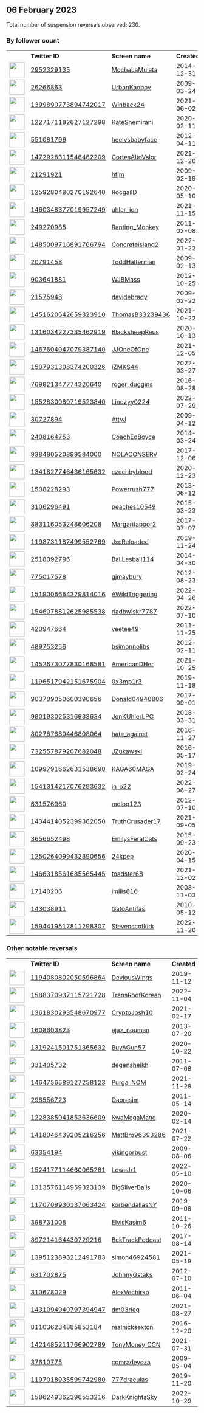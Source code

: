 
## 06 February 2023
Total number of suspension reversals observed: 230.

### By follower count
<table><tr><th></th><th align="left">Twitter ID</th><th align="left">Screen name</th>
<th align="left">Created</th><th align="left">Status</th><th align="left">Suspended</th><th align="left">Followers</th>
<tr><td><a href="https://pbs.twimg.com/profile_images/1493636735800123400/3BQg6UuD_normal.jpg"><img src="https://pbs.twimg.com/profile_images/1493636735800123400/3BQg6UuD_normal.jpg" width="40px" height="40px" align="center"/></a></td><td><a href="https://twitter.com/intent/user?user_id=2952329135">2952329135</a></td><td><a href="https://twitter.com/MochaLaMulata">MochaLaMulata</a></td><td>2014-12-31</td><td align="center"></td><td>2022-09-23</td><td>128512</td></tr>
<tr><td><a href="https://pbs.twimg.com/profile_images/1624178446589997056/CX5Eh41a_normal.jpg"><img src="https://pbs.twimg.com/profile_images/1624178446589997056/CX5Eh41a_normal.jpg" width="40px" height="40px" align="center"/></a></td><td><a href="https://twitter.com/intent/user?user_id=26266863">26266863</a></td><td><a href="https://twitter.com/UrbanKaoboy">UrbanKaoboy</a></td><td>2009-03-24</td><td align="center"></td><td>2023-01-31</td><td>81775</td></tr>
<tr><td><a href="https://pbs.twimg.com/profile_images/1537580897364348930/4dV-u2sk_normal.jpg"><img src="https://pbs.twimg.com/profile_images/1537580897364348930/4dV-u2sk_normal.jpg" width="40px" height="40px" align="center"/></a></td><td><a href="https://twitter.com/intent/user?user_id=1399890773894742017">1399890773894742017</a></td><td><a href="https://twitter.com/Winback24">Winback24</a></td><td>2021-06-02</td><td align="center"></td><td>2022-07-16</td><td>43617</td></tr>
<tr><td><a href="https://pbs.twimg.com/profile_images/1622718250596401170/rHDo2j7__normal.jpg"><img src="https://pbs.twimg.com/profile_images/1622718250596401170/rHDo2j7__normal.jpg" width="40px" height="40px" align="center"/></a></td><td><a href="https://twitter.com/intent/user?user_id=1227171182627127298">1227171182627127298</a></td><td><a href="https://twitter.com/KateShemirani">KateShemirani</a></td><td>2020-02-11</td><td align="center"></td><td></td><td>38178</td></tr>
<tr><td><a href="https://pbs.twimg.com/profile_images/1625765642312851456/38NJK3Ej_normal.jpg"><img src="https://pbs.twimg.com/profile_images/1625765642312851456/38NJK3Ej_normal.jpg" width="40px" height="40px" align="center"/></a></td><td><a href="https://twitter.com/intent/user?user_id=551081796">551081796</a></td><td><a href="https://twitter.com/heelvsbabyface">heelvsbabyface</a></td><td>2012-04-11</td><td align="center"></td><td></td><td>31575</td></tr>
<tr><td><a href="https://pbs.twimg.com/profile_images/1645849027043373060/8C15t2U5_normal.png"><img src="https://pbs.twimg.com/profile_images/1645849027043373060/8C15t2U5_normal.png" width="40px" height="40px" align="center"/></a></td><td><a href="https://twitter.com/intent/user?user_id=1472928311546462209">1472928311546462209</a></td><td><a href="https://twitter.com/CortesAltoValor">CortesAltoValor</a></td><td>2021-12-20</td><td align="center"></td><td>2023-01-24</td><td>15688</td></tr>
<tr><td><a href="https://pbs.twimg.com/profile_images/1564567234093228034/atpgAH5c_normal.jpg"><img src="https://pbs.twimg.com/profile_images/1564567234093228034/atpgAH5c_normal.jpg" width="40px" height="40px" align="center"/></a></td><td><a href="https://twitter.com/intent/user?user_id=21291921">21291921</a></td><td><a href="https://twitter.com/hfjm">hfjm</a></td><td>2009-02-19</td><td align="center"></td><td>2022-11-14</td><td>12944</td></tr>
<tr><td><a href="https://pbs.twimg.com/profile_images/1654105280580313093/m6Yh9IWl_normal.jpg"><img src="https://pbs.twimg.com/profile_images/1654105280580313093/m6Yh9IWl_normal.jpg" width="40px" height="40px" align="center"/></a></td><td><a href="https://twitter.com/intent/user?user_id=1259280480270192640">1259280480270192640</a></td><td><a href="https://twitter.com/RocgailD">RocgailD</a></td><td>2020-05-10</td><td align="center"></td><td>2023-01-29</td><td>9909</td></tr>
<tr><td><a href="https://pbs.twimg.com/profile_images/1485083180503904259/P74vs72Z_normal.jpg"><img src="https://pbs.twimg.com/profile_images/1485083180503904259/P74vs72Z_normal.jpg" width="40px" height="40px" align="center"/></a></td><td><a href="https://twitter.com/intent/user?user_id=1460348377019957249">1460348377019957249</a></td><td><a href="https://twitter.com/uhler_jon">uhler_jon</a></td><td>2021-11-15</td><td align="center"></td><td>2022-12-12</td><td>8581</td></tr>
<tr><td><a href="https://pbs.twimg.com/profile_images/866662358374023168/yFdrIjWs_normal.jpg"><img src="https://pbs.twimg.com/profile_images/866662358374023168/yFdrIjWs_normal.jpg" width="40px" height="40px" align="center"/></a></td><td><a href="https://twitter.com/intent/user?user_id=249270985">249270985</a></td><td><a href="https://twitter.com/Ranting_Monkey">Ranting_Monkey</a></td><td>2011-02-08</td><td align="center"></td><td>2022-08-31</td><td>6597</td></tr>
<tr><td><a href="https://pbs.twimg.com/profile_images/1662158708485259301/y_w9lRs3_normal.jpg"><img src="https://pbs.twimg.com/profile_images/1662158708485259301/y_w9lRs3_normal.jpg" width="40px" height="40px" align="center"/></a></td><td><a href="https://twitter.com/intent/user?user_id=1485009716891766794">1485009716891766794</a></td><td><a href="https://twitter.com/Concreteisland2">Concreteisland2</a></td><td>2022-01-22</td><td align="center"></td><td>2022-12-07</td><td>4846</td></tr>
<tr><td><a href="https://pbs.twimg.com/profile_images/1570911411513036810/VLAUYeqG_normal.jpg"><img src="https://pbs.twimg.com/profile_images/1570911411513036810/VLAUYeqG_normal.jpg" width="40px" height="40px" align="center"/></a></td><td><a href="https://twitter.com/intent/user?user_id=20791458">20791458</a></td><td><a href="https://twitter.com/ToddHalterman">ToddHalterman</a></td><td>2009-02-13</td><td align="center">🚫</td><td>2023-01-19</td><td>4247</td></tr>
<tr><td><a href="https://pbs.twimg.com/profile_images/1554361220471349248/egNpmtrX_normal.jpg"><img src="https://pbs.twimg.com/profile_images/1554361220471349248/egNpmtrX_normal.jpg" width="40px" height="40px" align="center"/></a></td><td><a href="https://twitter.com/intent/user?user_id=903641881">903641881</a></td><td><a href="https://twitter.com/WJBMass">WJBMass</a></td><td>2012-10-25</td><td align="center"></td><td>2022-10-06</td><td>3916</td></tr>
<tr><td><a href="https://pbs.twimg.com/profile_images/1654975909399613443/GFnMIhaA_normal.jpg"><img src="https://pbs.twimg.com/profile_images/1654975909399613443/GFnMIhaA_normal.jpg" width="40px" height="40px" align="center"/></a></td><td><a href="https://twitter.com/intent/user?user_id=21575948">21575948</a></td><td><a href="https://twitter.com/davidebrady">davidebrady</a></td><td>2009-02-22</td><td align="center"></td><td>2022-08-23</td><td>3618</td></tr>
<tr><td><a href="https://pbs.twimg.com/profile_images/1490061169322721280/xJiNo3Ne_normal.jpg"><img src="https://pbs.twimg.com/profile_images/1490061169322721280/xJiNo3Ne_normal.jpg" width="40px" height="40px" align="center"/></a></td><td><a href="https://twitter.com/intent/user?user_id=1451620642659323910">1451620642659323910</a></td><td><a href="https://twitter.com/ThomasB33239436">ThomasB33239436</a></td><td>2021-10-22</td><td align="center"></td><td>2022-08-03</td><td>3595</td></tr>
<tr><td><a href="https://pbs.twimg.com/profile_images/1630326498115633153/OIBwKlEx_normal.jpg"><img src="https://pbs.twimg.com/profile_images/1630326498115633153/OIBwKlEx_normal.jpg" width="40px" height="40px" align="center"/></a></td><td><a href="https://twitter.com/intent/user?user_id=1316034227335462919">1316034227335462919</a></td><td><a href="https://twitter.com/BlacksheepReus">BlacksheepReus</a></td><td>2020-10-13</td><td align="center">🚫</td><td>2022-07-03</td><td>3253</td></tr>
<tr><td><a href="https://pbs.twimg.com/profile_images/1522267216179306498/q0Jog74d_normal.jpg"><img src="https://pbs.twimg.com/profile_images/1522267216179306498/q0Jog74d_normal.jpg" width="40px" height="40px" align="center"/></a></td><td><a href="https://twitter.com/intent/user?user_id=1467604047079387140">1467604047079387140</a></td><td><a href="https://twitter.com/JJOneOfOne">JJOneOfOne</a></td><td>2021-12-05</td><td align="center"></td><td>2023-01-28</td><td>3009</td></tr>
<tr><td><a href="https://pbs.twimg.com/profile_images/1507941483374014466/SQkd_cp8_normal.jpg"><img src="https://pbs.twimg.com/profile_images/1507941483374014466/SQkd_cp8_normal.jpg" width="40px" height="40px" align="center"/></a></td><td><a href="https://twitter.com/intent/user?user_id=1507931308374200326">1507931308374200326</a></td><td><a href="https://twitter.com/IZMKS44">IZMKS44</a></td><td>2022-03-27</td><td align="center"></td><td>2022-08-10</td><td>2928</td></tr>
<tr><td><a href="https://pbs.twimg.com/profile_images/850774798766669825/mJX24H2s_normal.jpg"><img src="https://pbs.twimg.com/profile_images/850774798766669825/mJX24H2s_normal.jpg" width="40px" height="40px" align="center"/></a></td><td><a href="https://twitter.com/intent/user?user_id=769921347774320640">769921347774320640</a></td><td><a href="https://twitter.com/roger_duggins">roger_duggins</a></td><td>2016-08-28</td><td align="center"></td><td></td><td>2920</td></tr>
<tr><td><a href="https://pbs.twimg.com/profile_images/1655432672444047361/WXpdKkec_normal.jpg"><img src="https://pbs.twimg.com/profile_images/1655432672444047361/WXpdKkec_normal.jpg" width="40px" height="40px" align="center"/></a></td><td><a href="https://twitter.com/intent/user?user_id=1552830080719523840">1552830080719523840</a></td><td><a href="https://twitter.com/Lindzyy0224">Lindzyy0224</a></td><td>2022-07-29</td><td align="center"></td><td>2022-09-14</td><td>2756</td></tr>
<tr><td><a href="https://pbs.twimg.com/profile_images/1009166890965479424/1BW_ugUh_normal.jpg"><img src="https://pbs.twimg.com/profile_images/1009166890965479424/1BW_ugUh_normal.jpg" width="40px" height="40px" align="center"/></a></td><td><a href="https://twitter.com/intent/user?user_id=30727894">30727894</a></td><td><a href="https://twitter.com/AttyJ">AttyJ</a></td><td>2009-04-12</td><td align="center"></td><td></td><td>2647</td></tr>
<tr><td><a href="https://pbs.twimg.com/profile_images/1381402055328165889/p25jzsyu_normal.jpg"><img src="https://pbs.twimg.com/profile_images/1381402055328165889/p25jzsyu_normal.jpg" width="40px" height="40px" align="center"/></a></td><td><a href="https://twitter.com/intent/user?user_id=2408164753">2408164753</a></td><td><a href="https://twitter.com/CoachEdBoyce">CoachEdBoyce</a></td><td>2014-03-24</td><td align="center"></td><td>2022-07-14</td><td>2631</td></tr>
<tr><td><a href="https://pbs.twimg.com/profile_images/1623521845247897600/0gvLJMCG_normal.jpg"><img src="https://pbs.twimg.com/profile_images/1623521845247897600/0gvLJMCG_normal.jpg" width="40px" height="40px" align="center"/></a></td><td><a href="https://twitter.com/intent/user?user_id=938480520899584000">938480520899584000</a></td><td><a href="https://twitter.com/NOLACONSERV">NOLACONSERV</a></td><td>2017-12-06</td><td align="center"></td><td>2022-05-17</td><td>2469</td></tr>
<tr><td><a href="https://pbs.twimg.com/profile_images/1648394411473002496/UOJ155Dn_normal.jpg"><img src="https://pbs.twimg.com/profile_images/1648394411473002496/UOJ155Dn_normal.jpg" width="40px" height="40px" align="center"/></a></td><td><a href="https://twitter.com/intent/user?user_id=1341827746436165632">1341827746436165632</a></td><td><a href="https://twitter.com/czechbyblood">czechbyblood</a></td><td>2020-12-23</td><td align="center"></td><td></td><td>2455</td></tr>
<tr><td><a href="https://pbs.twimg.com/profile_images/1662695969908043777/dp033HNb_normal.jpg"><img src="https://pbs.twimg.com/profile_images/1662695969908043777/dp033HNb_normal.jpg" width="40px" height="40px" align="center"/></a></td><td><a href="https://twitter.com/intent/user?user_id=1508228293">1508228293</a></td><td><a href="https://twitter.com/Powerrush777">Powerrush777</a></td><td>2013-06-12</td><td align="center"></td><td>2022-04-12</td><td>2444</td></tr>
<tr><td><a href="https://pbs.twimg.com/profile_images/1218372379254063105/AKgc8SdC_normal.jpg"><img src="https://pbs.twimg.com/profile_images/1218372379254063105/AKgc8SdC_normal.jpg" width="40px" height="40px" align="center"/></a></td><td><a href="https://twitter.com/intent/user?user_id=3106296491">3106296491</a></td><td><a href="https://twitter.com/peaches10549">peaches10549</a></td><td>2015-03-23</td><td align="center"></td><td>2022-08-10</td><td>2385</td></tr>
<tr><td><a href="https://abs.twimg.com/sticky/default_profile_images/default_profile_normal.png"><img src="https://abs.twimg.com/sticky/default_profile_images/default_profile_normal.png" width="40px" height="40px" align="center"/></a></td><td><a href="https://twitter.com/intent/user?user_id=883116053248606208">883116053248606208</a></td><td><a href="https://twitter.com/Margaritapoor2">Margaritapoor2</a></td><td>2017-07-07</td><td align="center"></td><td></td><td>2265</td></tr>
<tr><td><a href="https://pbs.twimg.com/profile_images/1347766879998402560/8K0tlnyt_normal.jpg"><img src="https://pbs.twimg.com/profile_images/1347766879998402560/8K0tlnyt_normal.jpg" width="40px" height="40px" align="center"/></a></td><td><a href="https://twitter.com/intent/user?user_id=1198731187499552769">1198731187499552769</a></td><td><a href="https://twitter.com/JxcReloaded">JxcReloaded</a></td><td>2019-11-24</td><td align="center"></td><td>2023-01-01</td><td>2220</td></tr>
<tr><td><a href="https://pbs.twimg.com/profile_images/502837082956779522/xb8UCXq1_normal.jpeg"><img src="https://pbs.twimg.com/profile_images/502837082956779522/xb8UCXq1_normal.jpeg" width="40px" height="40px" align="center"/></a></td><td><a href="https://twitter.com/intent/user?user_id=2518392796">2518392796</a></td><td><a href="https://twitter.com/BallLesball114">BallLesball114</a></td><td>2014-04-30</td><td align="center"></td><td></td><td>2193</td></tr>
<tr><td><a href="https://pbs.twimg.com/profile_images/1647561700596654081/EEq-eWoY_normal.jpg"><img src="https://pbs.twimg.com/profile_images/1647561700596654081/EEq-eWoY_normal.jpg" width="40px" height="40px" align="center"/></a></td><td><a href="https://twitter.com/intent/user?user_id=775017578">775017578</a></td><td><a href="https://twitter.com/gjmaybury">gjmaybury</a></td><td>2012-08-23</td><td align="center"></td><td>2022-07-13</td><td>2141</td></tr>
<tr><td><a href="https://pbs.twimg.com/profile_images/1521612786060566528/25jf6XlZ_normal.jpg"><img src="https://pbs.twimg.com/profile_images/1521612786060566528/25jf6XlZ_normal.jpg" width="40px" height="40px" align="center"/></a></td><td><a href="https://twitter.com/intent/user?user_id=1519006664329814016">1519006664329814016</a></td><td><a href="https://twitter.com/AWildTriggering">AWildTriggering</a></td><td>2022-04-26</td><td align="center"></td><td>2022-07-05</td><td>2114</td></tr>
<tr><td><a href="https://pbs.twimg.com/profile_images/1547140686767542272/VrAoZTRD_normal.jpg"><img src="https://pbs.twimg.com/profile_images/1547140686767542272/VrAoZTRD_normal.jpg" width="40px" height="40px" align="center"/></a></td><td><a href="https://twitter.com/intent/user?user_id=1546078812625985538">1546078812625985538</a></td><td><a href="https://twitter.com/rladbwlskr7787">rladbwlskr7787</a></td><td>2022-07-10</td><td align="center"></td><td>2022-12-09</td><td>2092</td></tr>
<tr><td><a href="https://pbs.twimg.com/profile_images/1400536226315214848/l8fubwh5_normal.png"><img src="https://pbs.twimg.com/profile_images/1400536226315214848/l8fubwh5_normal.png" width="40px" height="40px" align="center"/></a></td><td><a href="https://twitter.com/intent/user?user_id=420947664">420947664</a></td><td><a href="https://twitter.com/veetee49">veetee49</a></td><td>2011-11-25</td><td align="center"></td><td>2022-04-23</td><td>2077</td></tr>
<tr><td><a href="https://pbs.twimg.com/profile_images/3113822231/b53a190c595a54ea77d6c54304409292_normal.jpeg"><img src="https://pbs.twimg.com/profile_images/3113822231/b53a190c595a54ea77d6c54304409292_normal.jpeg" width="40px" height="40px" align="center"/></a></td><td><a href="https://twitter.com/intent/user?user_id=489753256">489753256</a></td><td><a href="https://twitter.com/bsimonnolibs">bsimonnolibs</a></td><td>2012-02-11</td><td align="center"></td><td></td><td>1998</td></tr>
<tr><td><a href="https://pbs.twimg.com/profile_images/1475796527184494593/_UvKcza9_normal.jpg"><img src="https://pbs.twimg.com/profile_images/1475796527184494593/_UvKcza9_normal.jpg" width="40px" height="40px" align="center"/></a></td><td><a href="https://twitter.com/intent/user?user_id=1452673077830168581">1452673077830168581</a></td><td><a href="https://twitter.com/AmericanDHer">AmericanDHer</a></td><td>2021-10-25</td><td align="center"></td><td>2022-09-26</td><td>1799</td></tr>
<tr><td><a href="https://pbs.twimg.com/profile_images/1620018722940542977/xS-S6Fe-_normal.jpg"><img src="https://pbs.twimg.com/profile_images/1620018722940542977/xS-S6Fe-_normal.jpg" width="40px" height="40px" align="center"/></a></td><td><a href="https://twitter.com/intent/user?user_id=1196517942151675904">1196517942151675904</a></td><td><a href="https://twitter.com/0x3mp1r3">0x3mp1r3</a></td><td>2019-11-18</td><td align="center"></td><td>2022-12-22</td><td>1777</td></tr>
<tr><td><a href="https://pbs.twimg.com/profile_images/1640844819755855872/e-yE1CoU_normal.jpg"><img src="https://pbs.twimg.com/profile_images/1640844819755855872/e-yE1CoU_normal.jpg" width="40px" height="40px" align="center"/></a></td><td><a href="https://twitter.com/intent/user?user_id=903709050600390656">903709050600390656</a></td><td><a href="https://twitter.com/Donald04940806">Donald04940806</a></td><td>2017-09-01</td><td align="center"></td><td></td><td>1764</td></tr>
<tr><td><a href="https://pbs.twimg.com/profile_images/1025198846484205569/EpMMJUmm_normal.jpg"><img src="https://pbs.twimg.com/profile_images/1025198846484205569/EpMMJUmm_normal.jpg" width="40px" height="40px" align="center"/></a></td><td><a href="https://twitter.com/intent/user?user_id=980193025316933634">980193025316933634</a></td><td><a href="https://twitter.com/JonKUhlerLPC">JonKUhlerLPC</a></td><td>2018-03-31</td><td align="center"></td><td>2022-12-12</td><td>1739</td></tr>
<tr><td><a href="https://pbs.twimg.com/profile_images/1312672757629554688/_E2zlojO_normal.jpg"><img src="https://pbs.twimg.com/profile_images/1312672757629554688/_E2zlojO_normal.jpg" width="40px" height="40px" align="center"/></a></td><td><a href="https://twitter.com/intent/user?user_id=802787680446808064">802787680446808064</a></td><td><a href="https://twitter.com/hate_against">hate_against</a></td><td>2016-11-27</td><td align="center"></td><td></td><td>1698</td></tr>
<tr><td><a href="https://pbs.twimg.com/profile_images/1442648764775288832/dE_x3fms_normal.jpg"><img src="https://pbs.twimg.com/profile_images/1442648764775288832/dE_x3fms_normal.jpg" width="40px" height="40px" align="center"/></a></td><td><a href="https://twitter.com/intent/user?user_id=732557879207682048">732557879207682048</a></td><td><a href="https://twitter.com/JZukawski">JZukawski</a></td><td>2016-05-17</td><td align="center"></td><td>2022-03-24</td><td>1601</td></tr>
<tr><td><a href="https://pbs.twimg.com/profile_images/1639498505340239874/hBN8Ht6E_normal.jpg"><img src="https://pbs.twimg.com/profile_images/1639498505340239874/hBN8Ht6E_normal.jpg" width="40px" height="40px" align="center"/></a></td><td><a href="https://twitter.com/intent/user?user_id=1099791662631538690">1099791662631538690</a></td><td><a href="https://twitter.com/KAGA60MAGA">KAGA60MAGA</a></td><td>2019-02-24</td><td align="center"></td><td></td><td>1561</td></tr>
<tr><td><a href="https://pbs.twimg.com/profile_images/1659275962897297427/zUdfEaFJ_normal.jpg"><img src="https://pbs.twimg.com/profile_images/1659275962897297427/zUdfEaFJ_normal.jpg" width="40px" height="40px" align="center"/></a></td><td><a href="https://twitter.com/intent/user?user_id=1541314217076293632">1541314217076293632</a></td><td><a href="https://twitter.com/jn_o22">jn_o22</a></td><td>2022-06-27</td><td align="center"></td><td>2022-12-16</td><td>1554</td></tr>
<tr><td><a href="https://pbs.twimg.com/profile_images/1642902893455085569/soXW7-XP_normal.jpg"><img src="https://pbs.twimg.com/profile_images/1642902893455085569/soXW7-XP_normal.jpg" width="40px" height="40px" align="center"/></a></td><td><a href="https://twitter.com/intent/user?user_id=631576960">631576960</a></td><td><a href="https://twitter.com/mdlog123">mdlog123</a></td><td>2012-07-10</td><td align="center"></td><td>2022-05-02</td><td>1550</td></tr>
<tr><td><a href="https://pbs.twimg.com/profile_images/1434417821719609345/v4_nM6iU_normal.jpg"><img src="https://pbs.twimg.com/profile_images/1434417821719609345/v4_nM6iU_normal.jpg" width="40px" height="40px" align="center"/></a></td><td><a href="https://twitter.com/intent/user?user_id=1434414052399362050">1434414052399362050</a></td><td><a href="https://twitter.com/TruthCrusader17">TruthCrusader17</a></td><td>2021-09-05</td><td align="center"></td><td>2022-02-15</td><td>1478</td></tr>
<tr><td><a href="https://pbs.twimg.com/profile_images/1622576459876384768/NSsi9dEt_normal.jpg"><img src="https://pbs.twimg.com/profile_images/1622576459876384768/NSsi9dEt_normal.jpg" width="40px" height="40px" align="center"/></a></td><td><a href="https://twitter.com/intent/user?user_id=3656652498">3656652498</a></td><td><a href="https://twitter.com/EmilysFeralCats">EmilysFeralCats</a></td><td>2015-09-23</td><td align="center"></td><td>2022-09-22</td><td>1427</td></tr>
<tr><td><a href="https://pbs.twimg.com/profile_images/1651404876390469637/51rm56AZ_normal.jpg"><img src="https://pbs.twimg.com/profile_images/1651404876390469637/51rm56AZ_normal.jpg" width="40px" height="40px" align="center"/></a></td><td><a href="https://twitter.com/intent/user?user_id=1250264099432390656">1250264099432390656</a></td><td><a href="https://twitter.com/24kpep">24kpep</a></td><td>2020-04-15</td><td align="center"></td><td>2023-01-12</td><td>1407</td></tr>
<tr><td><a href="https://pbs.twimg.com/profile_images/1481763823543484417/rjhpYS4K_normal.jpg"><img src="https://pbs.twimg.com/profile_images/1481763823543484417/rjhpYS4K_normal.jpg" width="40px" height="40px" align="center"/></a></td><td><a href="https://twitter.com/intent/user?user_id=1466318561685565445">1466318561685565445</a></td><td><a href="https://twitter.com/toadster68">toadster68</a></td><td>2021-12-02</td><td align="center"></td><td>2022-12-29</td><td>1386</td></tr>
<tr><td><a href="https://pbs.twimg.com/profile_images/1576373086/JohnLithgow_BuckarooBanzai_normal.jpg"><img src="https://pbs.twimg.com/profile_images/1576373086/JohnLithgow_BuckarooBanzai_normal.jpg" width="40px" height="40px" align="center"/></a></td><td><a href="https://twitter.com/intent/user?user_id=17140206">17140206</a></td><td><a href="https://twitter.com/jmills616">jmills616</a></td><td>2008-11-03</td><td align="center"></td><td>2022-10-12</td><td>1331</td></tr>
<tr><td><a href="https://pbs.twimg.com/profile_images/1910073963/cat_normal.jpg"><img src="https://pbs.twimg.com/profile_images/1910073963/cat_normal.jpg" width="40px" height="40px" align="center"/></a></td><td><a href="https://twitter.com/intent/user?user_id=143038911">143038911</a></td><td><a href="https://twitter.com/GatoAntifas">GatoAntifas</a></td><td>2010-05-12</td><td align="center"></td><td>2022-10-01</td><td>1293</td></tr>
<tr><td><a href="https://pbs.twimg.com/profile_images/1600670729124593664/FKtfIJoD_normal.jpg"><img src="https://pbs.twimg.com/profile_images/1600670729124593664/FKtfIJoD_normal.jpg" width="40px" height="40px" align="center"/></a></td><td><a href="https://twitter.com/intent/user?user_id=1594419517811298307">1594419517811298307</a></td><td><a href="https://twitter.com/Stevenscotkirk">Stevenscotkirk</a></td><td>2022-11-20</td><td align="center"></td><td>2022-12-28</td><td>1292</td></tr>
</table>

### Other notable reversals
<table><tr><th></th><th align="left">Twitter ID</th><th align="left">Screen name</th>
<th align="left">Created</th><th align="left">Status</th><th align="left">Suspended</th><th align="left">Followers</th>
<tr><td><a href="https://pbs.twimg.com/profile_images/1582227905828061186/1lrhGqot_normal.jpg"><img src="https://pbs.twimg.com/profile_images/1582227905828061186/1lrhGqot_normal.jpg" width="40px" height="40px" align="center"/></a></td><td><a href="https://twitter.com/intent/user?user_id=1194080802050596864">1194080802050596864</a></td><td><a href="https://twitter.com/DeviousWings">DeviousWings</a></td><td>2019-11-12</td><td align="center"></td><td>2022-10-25</td><td>459</td></tr>
<tr><td><a href="https://pbs.twimg.com/profile_images/1588371406512848896/jDZdUPOF_normal.jpg"><img src="https://pbs.twimg.com/profile_images/1588371406512848896/jDZdUPOF_normal.jpg" width="40px" height="40px" align="center"/></a></td><td><a href="https://twitter.com/intent/user?user_id=1588370937115721728">1588370937115721728</a></td><td><a href="https://twitter.com/TransRoofKorean">TransRoofKorean</a></td><td>2022-11-04</td><td align="center"></td><td>2023-01-30</td><td>177</td></tr>
<tr><td><a href="https://pbs.twimg.com/profile_images/1582064157280505857/VnIIj9tk_normal.jpg"><img src="https://pbs.twimg.com/profile_images/1582064157280505857/VnIIj9tk_normal.jpg" width="40px" height="40px" align="center"/></a></td><td><a href="https://twitter.com/intent/user?user_id=1361830293548670977">1361830293548670977</a></td><td><a href="https://twitter.com/CryptoJosh10">CryptoJosh10</a></td><td>2021-02-17</td><td align="center"></td><td>2023-01-17</td><td>795</td></tr>
<tr><td><a href="https://pbs.twimg.com/profile_images/1515167785424408589/NpVWqELE_normal.jpg"><img src="https://pbs.twimg.com/profile_images/1515167785424408589/NpVWqELE_normal.jpg" width="40px" height="40px" align="center"/></a></td><td><a href="https://twitter.com/intent/user?user_id=1608603823">1608603823</a></td><td><a href="https://twitter.com/ejaz_nouman">ejaz_nouman</a></td><td>2013-07-20</td><td align="center"></td><td>2022-12-16</td><td>1139</td></tr>
<tr><td><a href="https://pbs.twimg.com/profile_images/1399036153689427978/dGzQ42wE_normal.jpg"><img src="https://pbs.twimg.com/profile_images/1399036153689427978/dGzQ42wE_normal.jpg" width="40px" height="40px" align="center"/></a></td><td><a href="https://twitter.com/intent/user?user_id=1319241501751365632">1319241501751365632</a></td><td><a href="https://twitter.com/BuyAGun57">BuyAGun57</a></td><td>2020-10-22</td><td align="center">🔒</td><td>2022-12-09</td><td>6</td></tr>
<tr><td><a href="https://pbs.twimg.com/profile_images/1659969266148339714/DTIsV5lJ_normal.jpg"><img src="https://pbs.twimg.com/profile_images/1659969266148339714/DTIsV5lJ_normal.jpg" width="40px" height="40px" align="center"/></a></td><td><a href="https://twitter.com/intent/user?user_id=331405732">331405732</a></td><td><a href="https://twitter.com/degensheikh">degensheikh</a></td><td>2011-07-08</td><td align="center"></td><td>2023-02-01</td><td>134</td></tr>
<tr><td><a href="https://pbs.twimg.com/profile_images/1516404780297453575/hrMj1AkF_normal.jpg"><img src="https://pbs.twimg.com/profile_images/1516404780297453575/hrMj1AkF_normal.jpg" width="40px" height="40px" align="center"/></a></td><td><a href="https://twitter.com/intent/user?user_id=1464756589127258123">1464756589127258123</a></td><td><a href="https://twitter.com/Purga_NOM">Purga_NOM</a></td><td>2021-11-28</td><td align="center"></td><td>2023-01-09</td><td>443</td></tr>
<tr><td><a href="https://pbs.twimg.com/profile_images/1511537926756532225/F4LcwWpr_normal.png"><img src="https://pbs.twimg.com/profile_images/1511537926756532225/F4LcwWpr_normal.png" width="40px" height="40px" align="center"/></a></td><td><a href="https://twitter.com/intent/user?user_id=298556723">298556723</a></td><td><a href="https://twitter.com/Daoresim">Daoresim</a></td><td>2011-05-14</td><td align="center"></td><td>2022-12-18</td><td>104</td></tr>
<tr><td><a href="https://pbs.twimg.com/profile_images/1656290014051942400/ZTSOD2nC_normal.jpg"><img src="https://pbs.twimg.com/profile_images/1656290014051942400/ZTSOD2nC_normal.jpg" width="40px" height="40px" align="center"/></a></td><td><a href="https://twitter.com/intent/user?user_id=1228385041853636609">1228385041853636609</a></td><td><a href="https://twitter.com/KwaMegaMane">KwaMegaMane</a></td><td>2020-02-14</td><td align="center"></td><td>2022-11-30</td><td>444</td></tr>
<tr><td><a href="https://pbs.twimg.com/profile_images/1418046844827881477/Fw7gc4Y5_normal.jpg"><img src="https://pbs.twimg.com/profile_images/1418046844827881477/Fw7gc4Y5_normal.jpg" width="40px" height="40px" align="center"/></a></td><td><a href="https://twitter.com/intent/user?user_id=1418046439205216256">1418046439205216256</a></td><td><a href="https://twitter.com/MattBro96393286">MattBro96393286</a></td><td>2021-07-22</td><td align="center"></td><td>2022-12-21</td><td>43</td></tr>
<tr><td><a href="https://pbs.twimg.com/profile_images/1624452898829611011/jxyDxyyJ_normal.jpg"><img src="https://pbs.twimg.com/profile_images/1624452898829611011/jxyDxyyJ_normal.jpg" width="40px" height="40px" align="center"/></a></td><td><a href="https://twitter.com/intent/user?user_id=63354194">63354194</a></td><td><a href="https://twitter.com/vikingorbust">vikingorbust</a></td><td>2009-08-06</td><td align="center"></td><td>2022-09-30</td><td>600</td></tr>
<tr><td><a href="https://pbs.twimg.com/profile_images/1524177928153673729/I4ZiskMO_normal.jpg"><img src="https://pbs.twimg.com/profile_images/1524177928153673729/I4ZiskMO_normal.jpg" width="40px" height="40px" align="center"/></a></td><td><a href="https://twitter.com/intent/user?user_id=1524177114660065281">1524177114660065281</a></td><td><a href="https://twitter.com/LoweJr1">LoweJr1</a></td><td>2022-05-10</td><td align="center"></td><td>2023-01-21</td><td>11</td></tr>
<tr><td><a href="https://pbs.twimg.com/profile_images/1567684798935695362/Mt1n2LG5_normal.jpg"><img src="https://pbs.twimg.com/profile_images/1567684798935695362/Mt1n2LG5_normal.jpg" width="40px" height="40px" align="center"/></a></td><td><a href="https://twitter.com/intent/user?user_id=1313576114959323139">1313576114959323139</a></td><td><a href="https://twitter.com/BigSilverBalls">BigSilverBalls</a></td><td>2020-10-06</td><td align="center"></td><td>2022-11-01</td><td>563</td></tr>
<tr><td><a href="https://pbs.twimg.com/profile_images/1542319402443587584/ZX8YX5qu_normal.jpg"><img src="https://pbs.twimg.com/profile_images/1542319402443587584/ZX8YX5qu_normal.jpg" width="40px" height="40px" align="center"/></a></td><td><a href="https://twitter.com/intent/user?user_id=1170709930137063424">1170709930137063424</a></td><td><a href="https://twitter.com/korbendallasNY">korbendallasNY</a></td><td>2019-09-08</td><td align="center">🔒</td><td>2022-08-07</td><td>1137</td></tr>
<tr><td><a href="https://pbs.twimg.com/profile_images/1556927788510330880/EfCF3aLf_normal.jpg"><img src="https://pbs.twimg.com/profile_images/1556927788510330880/EfCF3aLf_normal.jpg" width="40px" height="40px" align="center"/></a></td><td><a href="https://twitter.com/intent/user?user_id=398731008">398731008</a></td><td><a href="https://twitter.com/ElvisKasim6">ElvisKasim6</a></td><td>2011-10-26</td><td align="center"></td><td>2023-02-02</td><td>520</td></tr>
<tr><td><a href="https://pbs.twimg.com/profile_images/1562831146492239872/lv1thxKp_normal.jpg"><img src="https://pbs.twimg.com/profile_images/1562831146492239872/lv1thxKp_normal.jpg" width="40px" height="40px" align="center"/></a></td><td><a href="https://twitter.com/intent/user?user_id=897214164430729216">897214164430729216</a></td><td><a href="https://twitter.com/BckTrackPodcast">BckTrackPodcast</a></td><td>2017-08-14</td><td align="center"></td><td>2022-08-31</td><td>699</td></tr>
<tr><td><a href="https://pbs.twimg.com/profile_images/1614080109534744578/t9YHHJS3_normal.jpg"><img src="https://pbs.twimg.com/profile_images/1614080109534744578/t9YHHJS3_normal.jpg" width="40px" height="40px" align="center"/></a></td><td><a href="https://twitter.com/intent/user?user_id=1395123893212491783">1395123893212491783</a></td><td><a href="https://twitter.com/simon46924581">simon46924581</a></td><td>2021-05-19</td><td align="center"></td><td>2023-02-01</td><td>225</td></tr>
<tr><td><a href="https://pbs.twimg.com/profile_images/746801052796608513/boRabUIS_normal.jpg"><img src="https://pbs.twimg.com/profile_images/746801052796608513/boRabUIS_normal.jpg" width="40px" height="40px" align="center"/></a></td><td><a href="https://twitter.com/intent/user?user_id=631702875">631702875</a></td><td><a href="https://twitter.com/JohnnyGstaks">JohnnyGstaks</a></td><td>2012-07-10</td><td align="center"></td><td>2022-09-23</td><td>744</td></tr>
<tr><td><a href="https://pbs.twimg.com/profile_images/1663240698752106497/sBb2YhUL_normal.jpg"><img src="https://pbs.twimg.com/profile_images/1663240698752106497/sBb2YhUL_normal.jpg" width="40px" height="40px" align="center"/></a></td><td><a href="https://twitter.com/intent/user?user_id=310678029">310678029</a></td><td><a href="https://twitter.com/AlexVechirko">AlexVechirko</a></td><td>2011-06-04</td><td align="center"></td><td>2023-01-12</td><td>114</td></tr>
<tr><td><a href="https://pbs.twimg.com/profile_images/1657603385682456576/Vbk9hJns_normal.jpg"><img src="https://pbs.twimg.com/profile_images/1657603385682456576/Vbk9hJns_normal.jpg" width="40px" height="40px" align="center"/></a></td><td><a href="https://twitter.com/intent/user?user_id=1431094940797394947">1431094940797394947</a></td><td><a href="https://twitter.com/dm03rieg">dm03rieg</a></td><td>2021-08-27</td><td align="center"></td><td>2022-12-03</td><td>249</td></tr>
<tr><td><a href="https://pbs.twimg.com/profile_images/1257000686769897473/QLRCvTIe_normal.jpg"><img src="https://pbs.twimg.com/profile_images/1257000686769897473/QLRCvTIe_normal.jpg" width="40px" height="40px" align="center"/></a></td><td><a href="https://twitter.com/intent/user?user_id=811036234885853184">811036234885853184</a></td><td><a href="https://twitter.com/realnicksexton">realnicksexton</a></td><td>2016-12-20</td><td align="center"></td><td>2022-08-07</td><td>141</td></tr>
<tr><td><a href="https://pbs.twimg.com/profile_images/1421490226560700419/4agdu2T1_normal.jpg"><img src="https://pbs.twimg.com/profile_images/1421490226560700419/4agdu2T1_normal.jpg" width="40px" height="40px" align="center"/></a></td><td><a href="https://twitter.com/intent/user?user_id=1421485211766902789">1421485211766902789</a></td><td><a href="https://twitter.com/TonyMoney_CCN">TonyMoney_CCN</a></td><td>2021-07-31</td><td align="center"></td><td>2022-08-05</td><td>812</td></tr>
<tr><td><a href="https://pbs.twimg.com/profile_images/1425362294133772293/5YfUACCD_normal.jpg"><img src="https://pbs.twimg.com/profile_images/1425362294133772293/5YfUACCD_normal.jpg" width="40px" height="40px" align="center"/></a></td><td><a href="https://twitter.com/intent/user?user_id=37610775">37610775</a></td><td><a href="https://twitter.com/comradeyoza">comradeyoza</a></td><td>2009-05-04</td><td align="center"></td><td>2022-10-06</td><td>997</td></tr>
<tr><td><a href="https://pbs.twimg.com/profile_images/1564798815022026754/yr2WlcUw_normal.jpg"><img src="https://pbs.twimg.com/profile_images/1564798815022026754/yr2WlcUw_normal.jpg" width="40px" height="40px" align="center"/></a></td><td><a href="https://twitter.com/intent/user?user_id=1197018935599742980">1197018935599742980</a></td><td><a href="https://twitter.com/777draculas">777draculas</a></td><td>2019-11-20</td><td align="center"></td><td>2022-10-31</td><td>10</td></tr>
<tr><td><a href="https://pbs.twimg.com/profile_images/1654722966658187264/3Vib2Y8J_normal.jpg"><img src="https://pbs.twimg.com/profile_images/1654722966658187264/3Vib2Y8J_normal.jpg" width="40px" height="40px" align="center"/></a></td><td><a href="https://twitter.com/intent/user?user_id=1586249362396553216">1586249362396553216</a></td><td><a href="https://twitter.com/DarkKnightsSky">DarkKnightsSky</a></td><td>2022-10-29</td><td align="center"></td><td>2023-01-06</td><td>239</td></tr>
</table>
